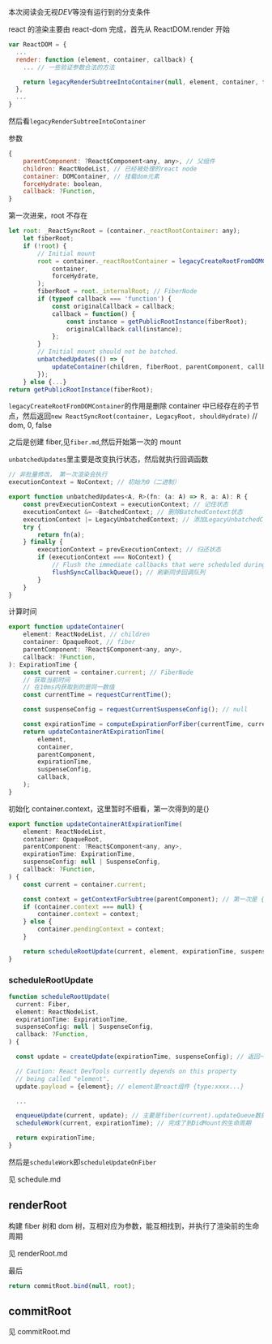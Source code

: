 本次阅读会无视*DEV*等没有运行到的分支条件

react 的渲染主要由 react-dom 完成，首先从 ReactDOM.render 开始

```js
var ReactDOM = {
  ...
  render: function (element, container, callback) {
    ... // 一些验证参数合法的方法

    return legacyRenderSubtreeIntoContainer(null, element, container, false, callback);
  },
  ...
}


```

然后看`legacyRenderSubtreeIntoContainer`

参数

```js
{
    parentComponent: ?React$Component<any, any>, // 父组件
    children: ReactNodeList, // 已经被处理的react node
    container: DOMContainer, // 挂载dom元素
    forceHydrate: boolean,
    callback: ?Function,
}
```

第一次进来，root 不存在

```js
let root: _ReactSyncRoot = (container._reactRootContainer: any);
    let fiberRoot;
    if (!root) {
        // Initial mount
        root = container._reactRootContainer = legacyCreateRootFromDOMContainer(
            container,
            forceHydrate,
        );
        fiberRoot = root._internalRoot; // FiberNode
        if (typeof callback === 'function') {
            const originalCallback = callback;
            callback = function() {
                const instance = getPublicRootInstance(fiberRoot);
                originalCallback.call(instance);
            };
        }
        // Initial mount should not be batched.
        unbatchedUpdates(() => {
            updateContainer(children, fiberRoot, parentComponent, callback);
        });
    } else {...}
return getPublicRootInstance(fiberRoot);
```

`legacyCreateRootFromDOMContainer`的作用是删除 container 中已经存在的子节点，然后返回`new ReactSyncRoot(container, LegacyRoot, shouldHydrate)` // dom, 0, false

之后是创建 fiber,见`fiber.md`,然后开始第一次的 mount

`unbatchedUpdates`里主要是改变执行状态，然后就执行回调函数

```js
// 非批量修改， 第一次渲染会执行
executionContext = NoContext; // 初始为0（二进制）

export function unbatchedUpdates<A, R>(fn: (a: A) => R, a: A): R {
    const prevExecutionContext = executionContext; // 记住状态
    executionContext &= ~BatchedContext; // 删除BatchedContext状态
    executionContext |= LegacyUnbatchedContext; // 添加LegacyUnbatchedContext状态
    try {
        return fn(a);
    } finally {
        executionContext = prevExecutionContext; // 归还状态
        if (executionContext === NoContext) {
            // Flush the immediate callbacks that were scheduled during this batch
            flushSyncCallbackQueue(); // 刷新同步回调队列
        }
    }
}
```

计算时间

```js
export function updateContainer(
    element: ReactNodeList, // children
    container: OpaqueRoot, // fiber
    parentComponent: ?React$Component<any, any>,
    callback: ?Function,
): ExpirationTime {
    const current = container.current; // FiberNode
    // 获取当前时间
    // 在10ms内获取到的是同一数值
    const currentTime = requestCurrentTime();

    const suspenseConfig = requestCurrentSuspenseConfig(); // null

    const expirationTime = computeExpirationForFiber(currentTime, current, suspenseConfig);
    return updateContainerAtExpirationTime(
        element,
        container,
        parentComponent,
        expirationTime,
        suspenseConfig,
        callback,
    );
}
```

初始化 container.context，这里暂时不细看，第一次得到的是{}

```js
export function updateContainerAtExpirationTime(
    element: ReactNodeList,
    container: OpaqueRoot,
    parentComponent: ?React$Component<any, any>,
    expirationTime: ExpirationTime,
    suspenseConfig: null | SuspenseConfig,
    callback: ?Function,
) {
    const current = container.current;

    const context = getContextForSubtree(parentComponent); // 第一次是 {}
    if (container.context === null) {
        container.context = context;
    } else {
        container.pendingContext = context;
    }

    return scheduleRootUpdate(current, element, expirationTime, suspenseConfig, callback);
}
```

### scheduleRootUpdate

```js
function scheduleRootUpdate(
  current: Fiber,
  element: ReactNodeList,
  expirationTime: ExpirationTime,
  suspenseConfig: null | SuspenseConfig,
  callback: ?Function,
) {

  const update = createUpdate(expirationTime, suspenseConfig); // 返回一个update对象

  // Caution: React DevTools currently depends on this property
  // being called "element".
  update.payload = {element}; // element是react组件 {type:xxxx...}

  ...

  enqueueUpdate(current, update); // 主要是fiber(current).updateQueue数据变动（初始化）,先不细看
  scheduleWork(current, expirationTime); // 完成了到DidMount的生命周期

  return expirationTime;
}
```

然后是`scheduleWork`即`scheduleUpdateOnFiber`

见 schedule.md

## renderRoot

构建 fiber 树和 dom 树，互相对应为参数，能互相找到，并执行了渲染前的生命周期

见 renderRoot.md

最后

```js
return commitRoot.bind(null, root);
```

## commitRoot

见 commitRoot.md
